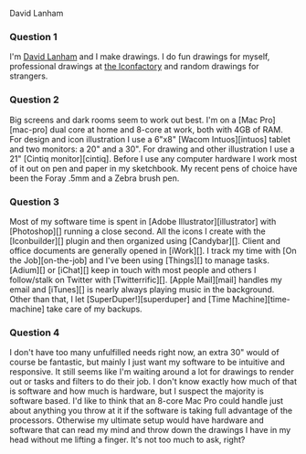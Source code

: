 David Lanham

### Question 1

I'm [David Lanham](http://dlanham.com/ "David's personal site.") and I make drawings. I do fun drawings for myself, professional drawings at [the Iconfactory](http://iconfactory.com/ "The Iconfactory make free and commercial icons of kick ass-ness.") and random drawings for strangers.

### Question 2

Big screens and dark rooms seem to work out best. I'm on a [Mac Pro][mac-pro] dual core at home and 8-core at work, both with 4GB of RAM. For design and icon illustration I use a 6"x8" [Wacom Intuos][intuos] tablet and two monitors: a 20" and a 30". For drawing and other illustration I use a 21" [Cintiq monitor][cintiq]. Before I use any computer hardware I work most of it out on pen and paper in my sketchbook. My recent pens of choice have been the Foray .5mm and a Zebra brush pen.

### Question 3

Most of my software time is spent in [Adobe Illustrator][illustrator] with [Photoshop][] running a close second. All the icons I create with the [Iconbuilder][] plugin and then organized using [Candybar][]. Client and office documents are generally opened in [iWork][]. I track my time with [On the Job][on-the-job] and I've been using [Things][] to manage tasks. [Adium][] or [iChat][] keep in touch with most people and others I follow/stalk on Twitter with [Twitterrific][]. [Apple Mail][mail] handles my email and [iTunes][] is nearly always playing music in the background. Other than that, I let [SuperDuper!][superduper] and [Time Machine][time-machine] take care of my backups.

### Question 4

I don't have too many unfulfilled needs right now, an extra 30" would of course be fantastic, but mainly I just want my software to be intuitive and responsive. It still seems like I'm waiting around a lot for drawings to render out or tasks and filters to do their job. I don't know exactly how much of that is software and how much is hardware, but I suspect the majority is software based. I'd like to think that an 8-core Mac Pro could handle just about anything you throw at it if the software is taking full advantage of the processors. Otherwise my ultimate setup would have hardware and software that can read my mind and throw down the drawings I have in my head without me lifting a finger. It's not too much to ask, right?